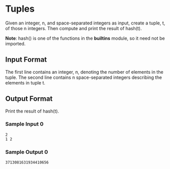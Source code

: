 # Tuples

Given an integer, n, and space-separated integers as input, create a tuple, t, of those n integers. Then compute and print the result of hash(t).

**Note**: hash() is one of the functions in the __builtins__ module, so it need not be imported.

## Input Format

The first line contains an integer, n, denoting the number of elements in the tuple.
The second line contains n space-separated integers describing the elements in tuple t.

## Output Format

Print the result of hash(t).

### Sample Input 0

```
2
1 2
```

### Sample Output 0

```
3713081631934410656
```
